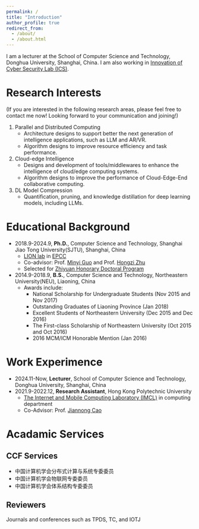```yaml
---
permalink: /
title: "Introduction"
author_profile: true
redirect_from: 
  - /about/
  - /about.html
---
```


I am a lecturer at the School of Computer Science and Technology, Donghua University, Shanghai, China. I am also working in [Innovation of Cyber Security Lab (ICS)](https://dhuicslab.github.io/). 

Research Interests
======
(If you are interested in the following research areas, please feel free to contact me now! Looking forward to your communication and joining!)
1. Parallel and Distributed Computing
   - Architecture designs to support better the next generation of intelligence applications, such as LLM and AR/VR.
   - Algorithm designs to improve resource efficiency and task performance.
2. Cloud-edge Intelligence
   - Designs and development of tools/middlewares to enhance the intelligence of cloud/edge computing systems.
   - Algorithm designs to improve the performance of Cloud-Edge-End collaborative computing.
3. DL Model Compression
   - Quantification, pruning, and knowledge distillation for deep learning models, including LLMs.

Educational Background
======
- 2018.9-2024.9, **Ph.D.**, Computer Science and Technology, Shanghai Jiao Tong University(SJTU), Shanghai, China
    - [LION lab](https://lion.sjtu.edu.cn/) in [EPCC](http://epcc.sjtu.edu.cn/)
    - Co-advisor: Prof. [Minyi Guo](https://cs.sjtu.edu.cn/~guo-my/) and Prof. [Hongzi Zhu](https://lion.sjtu.edu.cn/member/memberDetail?id=12)
    - Selected for [Zhiyuan Honorary Doctoral Program](https://www.gs.sjtu.edu.cn/zljs/bsszyryjh.htm)
- 2014.9-2018.9, **B.S.**, Computer Science and Technology, Northeastern University(NEU), Liaoning, China
    - Awards include:
        * National Scholarship for Undergraduate Students (Nov 2015 and Nov 2017)
        * Outstanding Graduates of Liaoning Province (Jan 2018)
        * Excellent Students of Northeastern University (Dec 2015 and Dec 2016)
        * The First-class Scholarship of Northeastern University (Oct 2015 and Oct 2016)
        * 2016 MCM/ICM Honorable Mention (Jan 2016)

Work Experimence
======
- 2024.11-Now, **Lecturer**, School of Computer Science and Technology, Donghua University, Shanghai, China
- 2021.9-2022.12, **Research Assistant**, Hong Kong Polytechnic University
    - [The Internet and Mobile Computing Laboratory (IMCL)](https://www4.comp.polyu.edu.hk/~labimcl/index.html) in computing department
    - Co-Advisor: Prof. [Jiannong Cao](https://www4.comp.polyu.edu.hk/~labimcl/director.html)
      
Acadamic Services
======

CCF Services
------
- 中国计算机学会分布式计算与系统专委委员
- 中国计算机学会物联网专委委员
- 中国计算机学会体系结构专委委员

Reviewers
------
Journals and conferences such as TPDS, TC, and IOTJ

